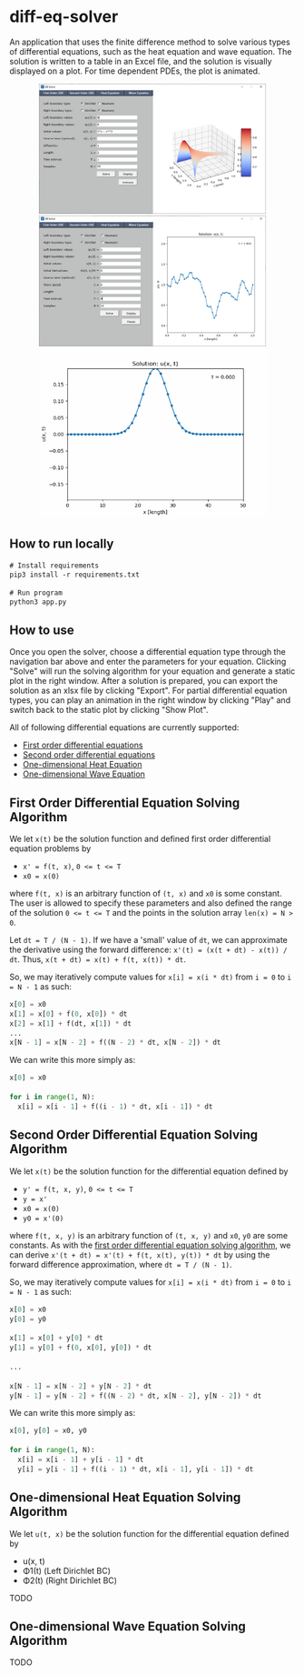 # diff-eq-solver

An application that uses the finite difference method to solve various types of differential equations, such as the
heat equation and wave equation. The solution is written to a table in an Excel file, and the solution is visually
displayed on a plot. For time dependent PDEs, the plot is animated.

<p align="center">
  <img src="./assets/heat_eq_demo.png" style="width: 400px;">
  <img src="./assets/wave_eq_demo.png" style="width: 400px;">
  <img src="./assets/wave_eq_demo.gif" style="width: 400px;">
</p>

## How to run locally
```
# Install requirements
pip3 install -r requirements.txt

# Run program
python3 app.py
```

## How to use
Once you open the solver, choose a differential equation type through the navigation bar above and enter the parameters for your equation. Clicking "Solve" will run the solving algorithm for your equation and generate a static plot in the right window. After a solution is prepared, you can export the solution as an xlsx file by clicking "Export". For partial differential equation types, you can play an animation in the right window by clicking "Play" and switch back to the static plot by clicking "Show Plot".

All of following differential equations are currently supported:
- [First order differential equations](#first-order-differential-equation-solving-algorithm)
- [Second order differential equations](#second-order-differential-equation-solving-algorithm)
- [One-dimensional Heat Equation](#one-dimensional-heat-equation-solving-algorithm)
- [One-dimensional Wave Equation](#one-dimensional-wave-equation-solving-algorithm)

## First Order Differential Equation Solving Algorithm
We let `x(t)` be the solution function and defined first order differential equation problems by
* `x' = f(t, x)`, `0 <= t <= T`
* `x0 = x(0)`

where `f(t, x)` is an arbitrary function of `(t, x)` and `x0` is some constant. The user is allowed to specify these parameters and also defined the range of the solution `0 <= t <= T` and the points in the solution array `len(x) = N > 0`.

Let `dt = T / (N - 1)`. If we have a 'small' value of `dt`, we can approximate the derivative using the forward difference: `x'(t) = (x(t + dt) - x(t)) / dt`. Thus, `x(t + dt) = x(t) + f(t, x(t)) * dt`.

So, we may iteratively compute values for `x[i] = x(i * dt)` from `i = 0` to `i = N - 1` as such:
```python
x[0] = x0
x[1] = x[0] + f(0, x[0]) * dt
x[2] = x[1] + f(dt, x[1]) * dt
...
x[N - 1] = x[N - 2] + f((N - 2) * dt, x[N - 2]) * dt
```

We can write this more simply as:
```python
x[0] = x0

for i in range(1, N):
  x[i] = x[i - 1] + f((i - 1) * dt, x[i - 1]) * dt
```

## Second Order Differential Equation Solving Algorithm
We let `x(t)` be the solution function for the differential equation defined by
* `y' = f(t, x, y)`, `0 <= t <= T`
* `y = x'`
* `x0 = x(0)`
* `y0 = x'(0)`

where `f(t, x, y)` is an arbitrary function of `(t, x, y)` and `x0`, `y0` are some constants. As with the [first order differential equation solving algorithm](#first-order-differential-equation-solving-algorithm), we can derive `x'(t + dt) = x'(t) + f(t, x(t), y(t)) * dt` by using the forward difference approximation, where `dt = T / (N - 1)`.

So, we may iteratively compute values for `x[i] = x(i * dt)` from `i = 0` to `i = N - 1` as such:
```python
x[0] = x0
y[0] = y0

x[1] = x[0] + y[0] * dt
y[1] = y[0] + f(0, x[0], y[0]) * dt

...

x[N - 1] = x[N - 2] + y[N - 2] * dt
y[N - 1] = y[N - 2] + f((N - 2) * dt, x[N - 2], y[N - 2]) * dt
```

We can write this more simply as:
```python
x[0], y[0] = x0, y0

for i in range(1, N):
  x[i] = x[i - 1] + y[i - 1] * dt
  y[i] = y[i - 1] + f((i - 1) * dt, x[i - 1], y[i - 1]) * dt
```

## One-dimensional Heat Equation Solving Algorithm
We let `u(t, x)` be the solution function for the differential equation defined by
* u(x, t)
* Φ1(t) (Left Dirichlet BC)
* Φ2(t) (Right Dirichlet BC)

TODO

## One-dimensional Wave Equation Solving Algorithm
TODO
